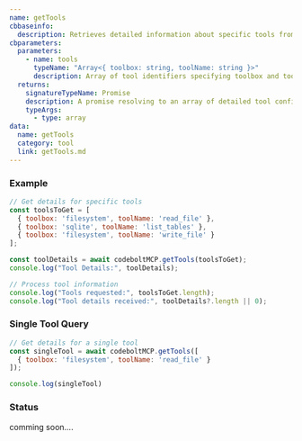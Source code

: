 ```yaml
---
name: getTools
cbbaseinfo:
  description: Retrieves detailed information about specific tools from their toolboxes, including schemas and parameters.
cbparameters:
  parameters:
    - name: tools
      typeName: "Array<{ toolbox: string, toolName: string }>"
      description: Array of tool identifiers specifying toolbox and tool name pairs
  returns:
    signatureTypeName: Promise
    description: A promise resolving to an array of detailed tool configurations
    typeArgs:
      - type: array
data:
  name: getTools
  category: tool
  link: getTools.md
---
```

<CBBaseInfo/>
<CBParameters/>

### Example
```js
// Get details for specific tools
const toolsToGet = [
  { toolbox: 'filesystem', toolName: 'read_file' },
  { toolbox: 'sqlite', toolName: 'list_tables' },
  { toolbox: 'filesystem', toolName: 'write_file' }
];

const toolDetails = await codeboltMCP.getTools(toolsToGet);
console.log("Tool Details:", toolDetails);

// Process tool information
console.log("Tools requested:", toolsToGet.length);
console.log("Tool details received:", toolDetails?.length || 0);

```

### Single Tool Query
```js
// Get details for a single tool
const singleTool = await codeboltMCP.getTools([
  { toolbox: 'filesystem', toolName: 'read_file' }
]);

console.log(singleTool)

```


### Status 
comming soon....